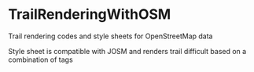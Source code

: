 # TrailRenderingWithOSM
Trail rendering codes and style sheets for OpenStreetMap data

Style sheet is compatible with JOSM and renders trail difficult based on a combination of tags
